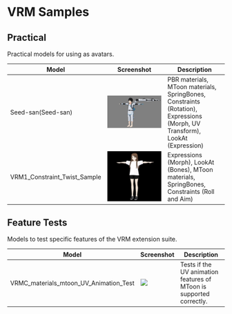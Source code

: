 # VRM Samples

## Practical
Practical models for using as avatars.

| Model                        | Screenshot                                                  | Description                                                                                                                 |
|------------------------------|-------------------------------------------------------------|-----------------------------------------------------------------------------------------------------------------------------|
| Seed-san(Seed-san)           | ![](Seed-san/screenshot/screenshot.png)                     | PBR materials, MToon materials, SpringBones, Constraints (Rotation), Expressions (Morph, UV Transform), LookAt (Expression) |
| VRM1_Constraint_Twist_Sample | ![](VRM1_Constraint_Twist_Sample/screenshot/screenshot.jpg) | Expressions (Morph), LookAt (Bones), MToon materials, SpringBones, Constraints (Roll and Aim)                               |

## Feature Tests
Models to test specific features of the VRM extension suite.

| Model                                  | Screenshot                                                            | Description                                                         |
|----------------------------------------|-----------------------------------------------------------------------|---------------------------------------------------------------------|
| VRMC_materials_mtoon_UV_Animation_Test | ![](VRMC_materials_mtoon_UV_Animation_Test/screenshot/screenshot.png) | Tests if the UV animation features of MToon is supported correctly. |
